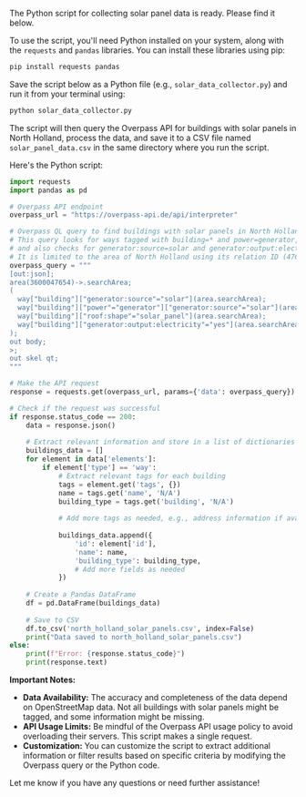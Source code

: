 The Python script for collecting solar panel data is ready. Please find it below. 

To use the script, you'll need Python installed on your system, along with the `requests` and `pandas` libraries. You can install these libraries using pip:

```bash
pip install requests pandas
```

Save the script below as a Python file (e.g., `solar_data_collector.py`) and run it from your terminal using:

```bash
python solar_data_collector.py
```

The script will then query the Overpass API for buildings with solar panels in North Holland, process the data, and save it to a CSV file named `solar_panel_data.csv` in the same directory where you run the script.

Here's the Python script:

```python
import requests
import pandas as pd

# Overpass API endpoint
overpass_url = "https://overpass-api.de/api/interpreter"

# Overpass QL query to find buildings with solar panels in North Holland
# This query looks for ways tagged with building=* and power=generator, 
# and also checks for generator:source=solar and generator:output:electricity tags.
# It is limited to the area of North Holland using its relation ID (47654).
overpass_query = """
[out:json];
area(3600047654)->.searchArea;
(
  way["building"]["generator:source"="solar"](area.searchArea);
  way["building"]["power"="generator"]["generator:source"="solar"](area.searchArea);
  way["building"]["roof:shape"="solar_panel"](area.searchArea);
  way["building"]["generator:output:electricity"="yes"](area.searchArea);
);
out body;
>;
out skel qt;
"""

# Make the API request
response = requests.get(overpass_url, params={'data': overpass_query})

# Check if the request was successful
if response.status_code == 200:
    data = response.json()
    
    # Extract relevant information and store in a list of dictionaries
    buildings_data = []
    for element in data['elements']:
        if element['type'] == 'way':
            # Extract relevant tags for each building
            tags = element.get('tags', {})
            name = tags.get('name', 'N/A')
            building_type = tags.get('building', 'N/A')
            
            # Add more tags as needed, e.g., address information if available
            
            buildings_data.append({
                'id': element['id'],
                'name': name,
                'building_type': building_type,
                # Add more fields as needed
            })
    
    # Create a Pandas DataFrame
    df = pd.DataFrame(buildings_data)
    
    # Save to CSV
    df.to_csv('north_holland_solar_panels.csv', index=False)
    print("Data saved to north_holland_solar_panels.csv")
else:
    print(f"Error: {response.status_code}")
    print(response.text)

```

**Important Notes:**

*   **Data Availability:** The accuracy and completeness of the data depend on OpenStreetMap data. Not all buildings with solar panels might be tagged, and some information might be missing.
*   **API Usage Limits:** Be mindful of the Overpass API usage policy to avoid overloading their servers. This script makes a single request.
*   **Customization:** You can customize the script to extract additional information or filter results based on specific criteria by modifying the Overpass query or the Python code.

Let me know if you have any questions or need further assistance! 
